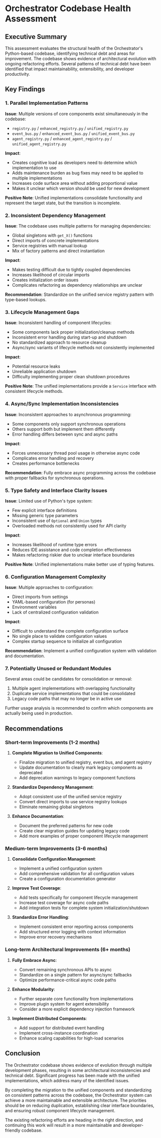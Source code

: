 # Orchestrator Codebase Health Assessment

## Executive Summary

This assessment evaluates the structural health of the Orchestrator's Python-based codebase, identifying technical debt and areas for improvement. The codebase shows evidence of architectural evolution with ongoing refactoring efforts. Several patterns of technical debt have been identified that impact maintainability, extensibility, and developer productivity.

## Key Findings

### 1. Parallel Implementation Patterns

**Issue**: Multiple versions of core components exist simultaneously in the codebase:

- `registry.py` / `enhanced_registry.py` / `unified_registry.py`
- `event_bus.py` / `enhanced_event_bus.py` / `unified_event_bus.py`
- `agent_registry.py` / `enhanced_agent_registry.py` / `unified_agent_registry.py`

**Impact**:

- Creates cognitive load as developers need to determine which implementation to use
- Adds maintenance burden as bug fixes may need to be applied to multiple implementations
- Increases code surface area without adding proportional value
- Makes it unclear which version should be used for new development

**Positive Note**: Unified implementations consolidate functionality and represent the target state, but the transition is incomplete.

### 2. Inconsistent Dependency Management

**Issue**: The codebase uses multiple patterns for managing dependencies:

- Global singletons with `get_X()` functions
- Direct imports of concrete implementations
- Service registries with manual lookup
- Mix of factory patterns and direct instantiation

**Impact**:

- Makes testing difficult due to tightly coupled dependencies
- Increases likelihood of circular imports
- Creates initialization order issues
- Complicates refactoring as dependency relationships are unclear

**Recommendation**: Standardize on the unified service registry pattern with type-based lookups.

### 3. Lifecycle Management Gaps

**Issue**: Inconsistent handling of component lifecycles:

- Some components lack proper initialization/cleanup methods
- Inconsistent error handling during start-up and shutdown
- No standardized approach to resource cleanup
- Async/sync variants of lifecycle methods not consistently implemented

**Impact**:

- Potential resource leaks
- Unreliable application shutdown
- Difficulty implementing proper clean shutdown procedures

**Positive Note**: The unified implementations provide a `Service` interface with consistent lifecycle methods.

### 4. Async/Sync Implementation Inconsistencies

**Issue**: Inconsistent approaches to asynchronous programming:

- Some components only support synchronous operations
- Others support both but implement them differently
- Error handling differs between sync and async paths

**Impact**:

- Forces unnecessary thread pool usage in otherwise async code
- Complicates error handling and recovery
- Creates performance bottlenecks

**Recommendation**: Fully embrace async programming across the codebase with proper fallbacks for synchronous operations.

### 5. Type Safety and Interface Clarity Issues

**Issue**: Limited use of Python's type system:

- Few explicit interface definitions
- Missing generic type parameters
- Inconsistent use of `Optional` and `Union` types
- Overloaded methods not consistently used for API clarity

**Impact**:

- Increases likelihood of runtime type errors
- Reduces IDE assistance and code completion effectiveness
- Makes refactoring riskier due to unclear interface boundaries

**Positive Note**: Unified implementations make better use of typing features.

### 6. Configuration Management Complexity

**Issue**: Multiple approaches to configuration:

- Direct imports from settings
- YAML-based configuration (for personas)
- Environment variables
- Lack of centralized configuration validation

**Impact**:

- Difficult to understand the complete configuration surface
- No single place to validate configuration values
- Complex startup sequence to initialize all configuration

**Recommendation**: Implement a unified configuration system with validation and documentation.

### 7. Potentially Unused or Redundant Modules

Several areas could be candidates for consolidation or removal:

1. Multiple agent implementations with overlapping functionality
2. Duplicate service implementations that could be consolidated
3. Legacy code paths that may no longer be in active use

Further usage analysis is recommended to confirm which components are actually being used in production.

## Recommendations

### Short-term Improvements (1-2 months)

1. **Complete Migration to Unified Components**:

   - Finalize migration to unified registry, event bus, and agent registry
   - Update documentation to clearly mark legacy components as deprecated
   - Add deprecation warnings to legacy component functions

2. **Standardize Dependency Management**:

   - Adopt consistent use of the unified service registry
   - Convert direct imports to use service registry lookups
   - Eliminate remaining global singletons

3. **Enhance Documentation**:
   - Document the preferred patterns for new code
   - Create clear migration guides for updating legacy code
   - Add more examples of proper component lifecycle management

### Medium-term Improvements (3-6 months)

1. **Consolidate Configuration Management**:

   - Implement a unified configuration system
   - Add comprehensive validation for all configuration values
   - Create a configuration documentation generator

2. **Improve Test Coverage**:

   - Add tests specifically for component lifecycle management
   - Increase test coverage for async code paths
   - Add integration tests for complete system initialization/shutdown

3. **Standardize Error Handling**:
   - Implement consistent error reporting across components
   - Add structured error logging with context information
   - Improve error recovery mechanisms

### Long-term Architectural Improvements (6+ months)

1. **Fully Embrace Async**:

   - Convert remaining synchronous APIs to async
   - Standardize on a single pattern for async/sync fallbacks
   - Optimize performance-critical async code paths

2. **Enhance Modularity**:

   - Further separate core functionality from implementations
   - Improve plugin system for agent extensibility
   - Consider a more explicit dependency injection framework

3. **Implement Distributed Components**:
   - Add support for distributed event handling
   - Implement cross-instance coordination
   - Enhance scaling capabilities for high-load scenarios

## Conclusion

The Orchestrator codebase shows evidence of evolution through multiple development phases, resulting in some architectural inconsistencies and technical debt. Significant progress has been made with the unified implementations, which address many of the identified issues.

By completing the migration to the unified components and standardizing on consistent patterns across the codebase, the Orchestrator system can achieve a more maintainable and extensible architecture. The priorities should be on reducing duplication, establishing clear interface boundaries, and ensuring robust component lifecycle management.

The existing refactoring efforts are heading in the right direction, and continuing this work will result in a more maintainable and developer-friendly codebase.
